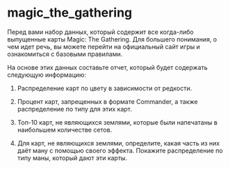 # magic_the_gathering
Перед вами набор данных, который содержит все когда-либо выпущенные карты Magic: The Gathering. Для большего понимания, о чем идет речь, вы можете перейти на официальный сайт игры и ознакомиться с базовыми правилами.

 
На основе этих данных составьте отчет, который будет содержать следующую информацию:

 
1) Распределение карт по цвету в зависимости от редкости.

2) Процент карт, запрещенных в формате Commander, а также распределение по типу для этих карт.

3) Топ-10 карт, не являющихся землями, которые были напечатаны в наибольшем количестве сетов.

4) Для карт, не являющихся землями, определите, какая часть из них даёт ману с помощью своего эффекта. Покажите распределение по типу маны, который дают эти карты. 
